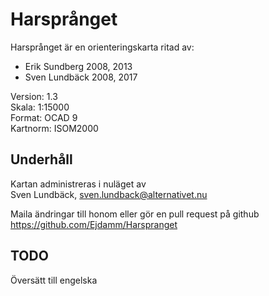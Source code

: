 # Harsprånget
Harsprånget är en orienteringskarta ritad av:
* Erik Sundberg 2008, 2013
* Sven Lundbäck 2008, 2017

Version: 1.3  
Skala: 1:15000  
Format: OCAD 9  
Kartnorm: ISOM2000

## Underhåll
Kartan administreras i nuläget av  
Sven Lundbäck, sven.lundback@alternativet.nu

Maila ändringar till honom eller gör en pull request på github https://github.com/Ejdamm/Harspranget

## TODO
Översätt till engelska
